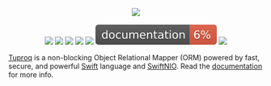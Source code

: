 <div align="center">
    <p><a href="https://tuproq.dev"><img src="https://tuproq.dev/logo.png" /></a></p>
    <p>
        <a href="https://swift.org/download/#releases"><img src="https://img.shields.io/badge/swift-5.6+-brightgreen.svg" /></a>
        <a href="https://github.com/tuproq/tuproq/blob/master/LICENSE/"><img src="https://img.shields.io/badge/license-MIT-brightgreen.svg" /></a>
        <a href="https://github.com/tuproq/tuproq/actions"><img src="https://github.com/tuproq/tuproq/workflows/ci/badge.svg" /></a>
        <a href="https://www.codacy.com/gh/tuproq/tuproq/dashboard?utm_source=github.com&amp;utm_medium=referral&amp;utm_content=tuproq/tuproq&amp;utm_campaign=Badge_Grade"><img src="https://app.codacy.com/project/badge/Grade/25d3ec2fd73f48df8bf74310b6052808"/></a>
        <a href="https://codecov.io/gh/tuproq/tuproq"><img src="https://codecov.io/gh/tuproq/tuproq/branch/master/graph/badge.svg?token=9462JYGK4B" /></a>
        <a href="https://tuproq.dev/tuproq/"><img src="https://github.com/tuproq/tuproq/raw/gh-pages/badge.svg" /></a>
        <a href="https://github.com/tuproq/tuproq/blob/master/CONTRIBUTING.md"><img src="https://img.shields.io/badge/contributing-guide-brightgreen.svg" /></a>
    </p>
</div>
<a href="https://tuproq.dev">Tuproq</a> is a non-blocking Object Relational Mapper (ORM) powered by fast, secure, and powerful <a href="https://swift.org">Swift</a> language and <a href="https://github.com/apple/swift-nio">SwiftNIO</a>. Read the <a href="https://docs.tuproq.dev">documentation</a> for more info.
